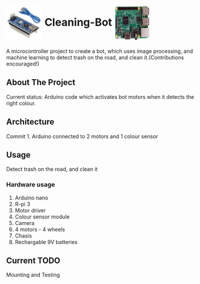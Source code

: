 <h1>
	<img src="arduino.jpg" width="96" height="96" align="center">
 	Cleaning-Bot
	<img src="rpi.jpg" width="96" height="96" align="center">
</h1>

A microcontroller project to create a bot, which uses image processing, and machine learning to detect trash on the road, and clean it.(Contributions encouraged!)

## About The Project

Current status: Arduino code which activates bot motors when it detects the right colour.

## Architecture
Commit 1. Arduino connected to 2 motors and 1 colour sensor


## Usage
Detect trash on the road, and clean it


### Hardware usage
1. Arduino nano
2. R-pi 3
3. Motor driver
4. Colour sensor module
5. Camera
6. 4 motors - 4 wheels
7. Chasis
8. Rechargable 9V batteries

## Current TODO

Mounting and Testing
